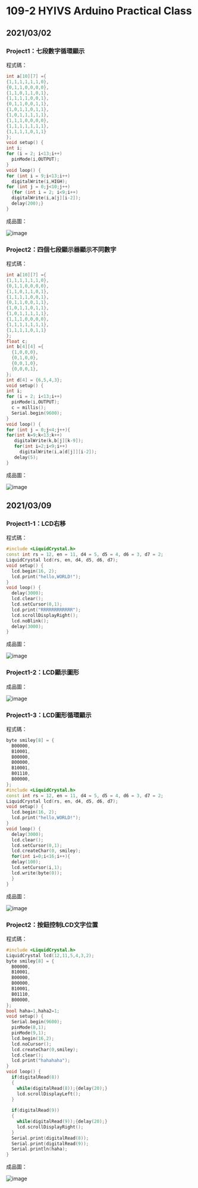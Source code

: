 # 109-2 HYIVS Arduino Practical Class
## 2021/03/02
### Project1：七段數字循環顯示
程式碼：
```c++
int a[10][7] ={
{1,1,1,1,1,1,0},
{0,1,1,0,0,0,0},
{1,1,0,1,1,0,1},
{1,1,1,1,0,0,1},
{0,1,1,0,0,1,1},
{1,0,1,1,0,1,1},
{1,0,1,1,1,1,1},
{1,1,1,0,0,0,0},
{1,1,1,1,1,1,1},
{1,1,1,1,0,1,1}
};
void setup() {
int i;
for (i = 2; i<13;i++)
  pinMode(i,OUTPUT);
}
void loop() {
for (int i = 9;i<13;i++)
  digitalWrite(i,HIGH);
for (int j = 0;j<10;j++)
  {for (int i = 2; i<9;i++)
  digitalWrite(i,a[j][i-2]);
  delay(200);}
}
```
成品圖：

![image](https://raw.githubusercontent.com/JasonKao0725/Arduino2/main/855D0CA8-6B8D-44D7-9892-E31C33284EBA.gif)
### Project2：四個七段顯示器顯示不同數字
程式碼：
```c++
int a[10][7] ={
{1,1,1,1,1,1,0},
{0,1,1,0,0,0,0},
{1,1,0,1,1,0,1},
{1,1,1,1,0,0,1},
{0,1,1,0,0,1,1},
{1,0,1,1,0,1,1},
{1,0,1,1,1,1,1},
{1,1,1,0,0,0,0},
{1,1,1,1,1,1,1},
{1,1,1,1,0,1,1}
};
float c;
int b[4][4] ={
  {1,0,0,0},
  {0,1,0,0},
  {0,0,1,0},
  {0,0,0,1},
};
int d[4] = {6,5,4,3};
void setup() {
int i;
for (i = 2; i<13;i++)
  pinMode(i,OUTPUT);
  c = millis();
  Serial.begin(9600);
}
void loop() {
for (int j = 0;j<4;j++){
for(int k=9;k<13;k++)
   digitalWrite(k,b[j][k-9]);
   for(int i=2;i<9;i++)
     digitalWrite(i,a[d[j]][i-2]);
   delay(5);
}
```
成品圖：

![image](https://github.com/JasonKao0725/Arduino/blob/master/1AAC3FD4-5878-4E8B-A56F-5D8F7E00D08C.jpeg)
## 2021/03/09
### Project1-1：LCD右移
程式碼：
```c++
#include <LiquidCrystal.h>
const int rs = 12, en = 11, d4 = 5, d5 = 4, d6 = 3, d7 = 2;
LiquidCrystal lcd(rs, en, d4, d5, d6, d7);
void setup() {
  lcd.begin(16, 2);
  lcd.print("hello,WORLD!");
}
void loop() {
  delay(3000);
  lcd.clear();
  lcd.setCursor(0,1);
  lcd.print("RRRRRRRRRRRR");
  lcd.scrollDisplayRight();
  lcd.noBlink();
  delay(3000);
}
```
成品圖：

![image](https://github.com/JasonKao0725/Arduino2/blob/main/E16BA290-2903-483C-829A-A90760870C95.gif)
### Project1-2：LCD顯示圖形
成品圖：

![image](https://github.com/JasonKao0725/Arduino2/blob/main/1C79A644-4478-4045-8A16-9C9816FE32D9.gif)
### Project1-3：LCD圖形循環顯示
程式碼：
```c++
byte smiley[8] = {
  B00000,
  B10001,
  B00000,
  B00000,
  B10001,
  B01110,
  B00000,
};
#include <LiquidCrystal.h>
const int rs = 12, en = 11, d4 = 5, d5 = 4, d6 = 3, d7 = 2;
LiquidCrystal lcd(rs, en, d4, d5, d6, d7);
void setup() {
  lcd.begin(16, 2);
  lcd.print("hello,WORLD!");
}
void loop() {
  delay(3000);
  lcd.clear();
  lcd.setCursor(0,1);
  lcd.createChar(0, smiley);
  for(int i=0;i<16;i++){
  delay(100);
  lcd.setCursor(i,1);
  lcd.write(byte(0));
  }
}
```
成品圖：

![image](https://github.com/JasonKao0725/Arduino2/blob/main/5734F181-8029-4243-9356-04E32647E54E.gif)
### Project2：按鈕控制LCD文字位置
程式碼：
```c++
#include <LiquidCrystal.h>
LiquidCrystal lcd(12,11,5,4,3,2);
byte smiley[8] = {
  B00000,
  B10001,
  B00000,
  B00000,
  B10001,
  B01110,
  B00000,
};
bool haha=1,haha2=1;
void setup() {
  Serial.begin(9600);
  pinMode(8,1);
  pinMode(9,1);
  lcd.begin(16,2);
  lcd.noCursor();
  lcd.createChar(0,smiley);
  lcd.clear();
  lcd.print("hahahaha");
}
void loop() {
  if(digitalRead(8))
  {
    while(digitalRead(8));{delay(20);}
    lcd.scrollDisplayLeft(); 
  }
  
  if(digitalRead(9))
  {
    while(digitalRead(9));{delay(20);}
    lcd.scrollDisplayRight(); 
  }
  Serial.print(digitalRead(8));
  Serial.print(digitalRead(9));
  Serial.println(haha);
}
```
成品圖：

![image](https://github.com/JasonKao0725/Arduino2/blob/main/11AEE55C-ACD2-49A7-9649-9A4154A1B9D9.gif)
